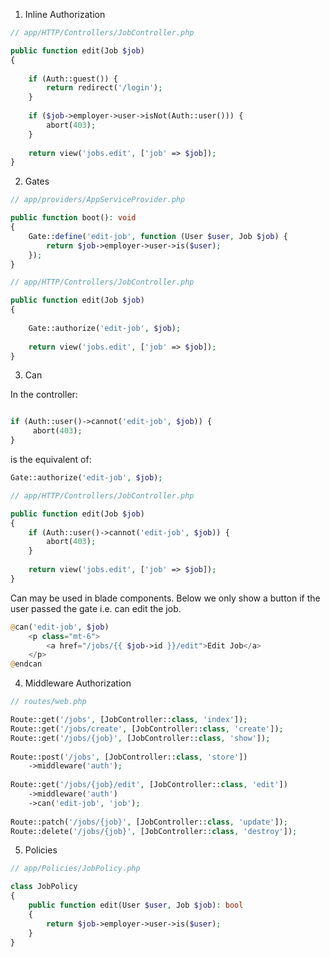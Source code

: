 1. Inline Authorization

```php
// app/HTTP/Controllers/JobController.php

public function edit(Job $job)  
{  
  
    if (Auth::guest()) {  
        return redirect('/login');  
    }  
  
    if ($job->employer->user->isNot(Auth::user())) {  
        abort(403);  
    }  
  
    return view('jobs.edit', ['job' => $job]);  
}
```

2. Gates

```php
// app/providers/AppServiceProvider.php

public function boot(): void  
{  
    Gate::define('edit-job', function (User $user, Job $job) {  
        return $job->employer->user->is($user);  
    });  
}

```

```php
// app/HTTP/Controllers/JobController.php

public function edit(Job $job)  
{  
      
    Gate::authorize('edit-job', $job);  
  
    return view('jobs.edit', ['job' => $job]);  
}
```


3. Can

In the controller:

```php

if (Auth::user()->cannot('edit-job', $job)) {  
     abort(403);  
}
```

is the equivalent of:

```php
Gate::authorize('edit-job', $job);  
```

```php
// app/HTTP/Controllers/JobController.php

public function edit(Job $job)  
{  
    if (Auth::user()->cannot('edit-job', $job)) {  
        abort(403);  
    }  
  
    return view('jobs.edit', ['job' => $job]);  
}
```

Can may be used in blade components. Below we only show a button if the user passed the gate i.e. can edit the job.

```php
@can('edit-job', $job)  
	<p class="mt-6">  
	    <a href="/jobs/{{ $job->id }}/edit">Edit Job</a>  
	</p>
@endcan
```

4. Middleware Authorization

```php
// routes/web.php

Route::get('/jobs', [JobController::class, 'index']);  
Route::get('/jobs/create', [JobController::class, 'create']);  
Route::get('/jobs/{job}', [JobController::class, 'show']);  
  
Route::post('/jobs', [JobController::class, 'store'])  
    ->middleware('auth');  
  
Route::get('/jobs/{job}/edit', [JobController::class, 'edit'])  
    ->middleware('auth')  
    ->can('edit-job', 'job');  
  
Route::patch('/jobs/{job}', [JobController::class, 'update']);  
Route::delete('/jobs/{job}', [JobController::class, 'destroy']);
```

5. Policies
```php
// app/Policies/JobPolicy.php

class JobPolicy  
{  
    public function edit(User $user, Job $job): bool  
    {  
        return $job->employer->user->is($user);  
    }  
}
```